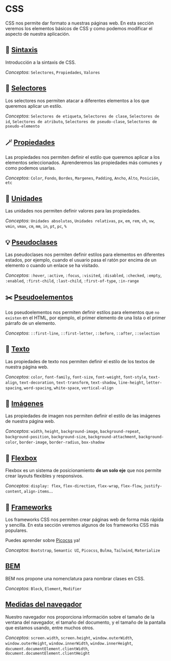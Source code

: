 # CSS

CSS nos permite dar formato a nuestras páginas web. En esta sección veremos los elementos básicos de CSS y como podemos modificar el aspecto de nuestra aplicación.

## 🔩 [Sintaxis](00_sintaxis.md)

Introducción a la sintaxis de CSS.

*Conceptos*: `Selectores`, `Propiedades`, `Valores`

## 🎣 [Selectores](01_selectores.md)

Los selectores nos permiten atacar a diferentes elementos a los que queremos aplicar un estilo.

*Conceptos*: `Selectores de etiqueta`, `Selectores de clase`, `Selectores de id`, `Selectores de atributo`, `Selectores de pseudo-clase`, `Selectores de pseudo-elemento`

## 🪄 [Propiedades](02_propiedades.md)

Las propiedades nos permiten definir el estilo que queremos aplicar a los elementos seleccionados. Aprenderemos las propiedades más comunes y como podemos usarlas.

*Conceptos*: `Color`, `Fondo`, `Bordes`, `Margenes`, `Padding`, `Ancho`, `Alto`, `Posición`, `etc`

## 📐 [Unidades](03_unidades.md)

Las unidades nos permiten definir valores para las propiedades.

*Conceptos*: `Unidades absolutas`, `Unidades relativas`, `px`, `em`, `rem`, `vh`, `vw`, `vmin`, `vmax`, `cm`, `mm`, `in`, `pt`, `pc`, `%`

## 💡 [Pseudoclases](04_pseudoclases.md)

Las pseudoclases nos permiten definir estilos para elementos en diferentes estados, por ejemplo, cuando el usuario pasa el ratón por encima de un elemento o cuando un enlace se ha visitado.

*Conceptos*: `:hover`, `:active`, `:focus`, `:visited`, `:disabled`, `:checked`, `:empty`, `:enabled`, `:first-child`, `:last-child`, `:first-of-type`, `:in-range`

## ✂️ [Pseudoelementos](05_pseudoelementos.md)

Los pseudoelementos nos permiten definir estilos para elementos que `no existen` en el HTML, por ejemplo, el primer elemento de una lista o el primer párrafo de un elemento.

*Conceptos*: `::first-line`, `::first-letter`, `::before`, `::after`, `::selection`

## 📃 [Texto](06_texto.md)

Las propiedades de texto nos permiten definir el estilo de los textos de nuestra página web.

*Conceptos*: `color`, `font-family`, `font-size`, `font-weight`, `font-style`, `text-align`, `text-decoration`, `text-transform`, `text-shadow`, `line-height`, `letter-spacing`, `word-spacing`, `white-space`, `vertical-align`

## 📸 [Imágenes](07_imagenes.md)

Las propiedades de imagen nos permiten definir el estilo de las imágenes de nuestra página web.

*Conceptos*: `width`, `height`, `background-image`, `background-repeat`, `background-position`, `background-size`, `background-attachment`, `background-color`, `border-image`, `border-radius`, `box-shadow`

## 🥪 [Flexbox](08_flexbox.md)

Flexbox es un sistema de posicionamiento **de un solo eje** que nos permite crear layouts flexibles y responsivos.

*Conceptos*: `display: flex`, `flex-direction`, `flex-wrap`, `flex-flow`, `justify-content`, `align-items`...

## 🔦 [Frameworks](99_frameworks_intro.md)

Los frameworks CSS nos permiten crear páginas web de forma más rápida y sencilla. En esta sección veremos algunos de los frameworks CSS más populares.

Puedes aprender sobre [Picocss](98_picocss.md) ya!

*Conceptos*: `Bootstrap`, `Semantic UI`, `Picocss`, `Bulma`, `Tailwind`, `Materialize`

## [BEM](10_BEM.md)

BEM nos propone una nomenclatura para nombrar clases en CSS.

*Conceptos*: `Block`, `Element`, `Modifier`

## [Medidas del navegador](11_pantalla_ventana_documento.md)

Nuestro navegador nos proporciona información sobre el tamaño de la ventana del navegador, el tamaño del documento, y el tamaño de la pantalla que estamos usando, entre muchos otros.

*Conceptos*: `screen.width`, `screen.height`, `window.outerWidth`, `window.outerHeight`, `window.innerWidth`, `window.innerHeight`, `document.documentElement.clientWidth`, `document.documentElement.clientHeight`